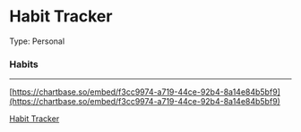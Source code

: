 # Habit Tracker

Type: Personal

### Habits

---

[https://chartbase.so/embed/f3cc9974-a719-44ce-92b4-8a14e84b5bf9](https://chartbase.so/embed/f3cc9974-a719-44ce-92b4-8a14e84b5bf9)

[Habit Tracker](Habit%20Tracker%20240df0c8fb6081329096d683406eeb8a.csv)